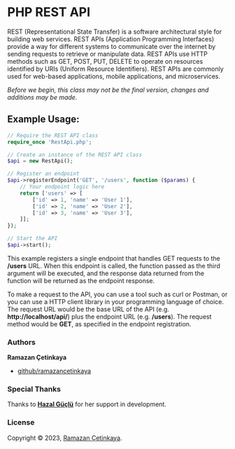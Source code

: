 # PHP REST API

REST (Representational State Transfer) is a software architectural style for building web services. REST APIs (Application Programming Interfaces) provide a way for different systems to communicate over the internet by sending requests to retrieve or manipulate data. REST APIs use HTTP methods such as GET, POST, PUT, DELETE to operate on resources identified by URIs (Uniform Resource Identifiers). REST APIs are commonly used for web-based applications, mobile applications, and microservices.

_Before we begin, this class may not be the final version, changes and additions may be made._

## Example Usage:

```php
// Require the REST API class
require_once 'RestApi.php';

// Create an instance of the REST API class
$api = new RestApi();

// Register an endpoint
$api->registerEndpoint('GET', '/users', function ($params) {
    // Your endpoint logic here
    return ['users' => [
        ['id' => 1, 'name' => 'User 1'],
        ['id' => 2, 'name' => 'User 2'],
        ['id' => 3, 'name' => 'User 3'],
    ]];
});

// Start the API
$api->start();
```

This example registers a single endpoint that handles GET requests to the **/users** URL. When this endpoint is called, the function passed as the third argument will be executed, and the response data returned from the function will be returned as the endpoint response.

To make a request to the API, you can use a tool such as curl or Postman, or you can use a HTTP client library in your programming language of choice. The request URL would be the base URL of the API (e.g. **http://localhost/api/**) plus the endpoint URL (e.g. **/users**). The request method would be **GET**, as specified in the endpoint registration.

### Authors

**Ramazan Çetinkaya**

- [github/ramazancetinkaya](https://github.com/ramazancetinkaya)

### Special Thanks
Thanks to **<a href="#">Hazal Güçlü</a>** for her support in development.

### License

Copyright © 2023, [Ramazan Çetinkaya](https://github.com/ramazancetinkaya).
